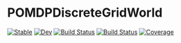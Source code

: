 # POMDPDiscreteGridWorld

[![Stable](https://img.shields.io/badge/docs-stable-blue.svg)](https://blueshrapnel.github.io/POMDPDiscreteGridWorld.jl/stable)
[![Dev](https://img.shields.io/badge/docs-dev-blue.svg)](https://blueshrapnel.github.io/POMDPDiscreteGridWorld.jl/dev)
[![Build Status](https://github.com/blueshrapnel/POMDPDiscreteGridWorld.jl/actions/workflows/CI.yml/badge.svg?branch=main)](https://github.com/blueshrapnel/POMDPDiscreteGridWorld.jl/actions/workflows/CI.yml?query=branch%3Amain)
[![Build Status](https://travis-ci.com/blueshrapnel/POMDPDiscreteGridWorld.jl.svg?branch=main)](https://travis-ci.com/blueshrapnel/POMDPDiscreteGridWorld.jl)
[![Coverage](https://codecov.io/gh/blueshrapnel/POMDPDiscreteGridWorld.jl/branch/main/graph/badge.svg)](https://codecov.io/gh/blueshrapnel/POMDPDiscreteGridWorld.jl)
